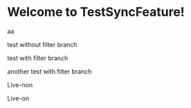 # Welcome to TestSyncFeature!

aa

test without filter branch

test with filter branch

another test with filter branch

Live-non

Live-on
